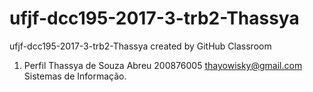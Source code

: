 # ufjf-dcc195-2017-3-trb2-Thassya
ufjf-dcc195-2017-3-trb2-Thassya created by GitHub Classroom

1. Perfil 
Thassya de Souza Abreu
200876005
thayowisky@gmail.com
Sistemas de Informação.
